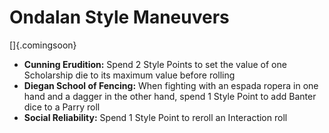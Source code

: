 # Ondalan Style Maneuvers

[]{.comingsoon}

- **Cunning Erudition:** Spend 2 Style Points to set the value of one Scholarship die to its maximum value before rolling
- **Diegan School of Fencing:** When fighting with an espada ropera in one hand and a dagger in the other hand, spend 1 Style Point to add Banter dice to a Parry roll
- **Social Reliability:** Spend 1 Style Point to reroll an Interaction roll

